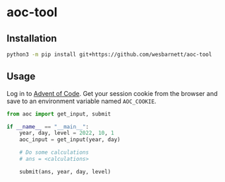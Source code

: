 # aoc-tool

## Installation

```bash
python3 -m pip install git+https://github.com/wesbarnett/aoc-tool
```

## Usage

Log in to [Advent of Code](https://adventofcode.com). Get your session cookie from the browser and save to an environment variable named `AOC_COOKIE`.

```python
from aoc import get_input, submit

if __name__ == "__main__":
    year, day, level = 2022, 10, 1
    aoc_input = get_input(year, day)

    # Do some calculations
    # ans = <calculations>

    submit(ans, year, day, level)
```
